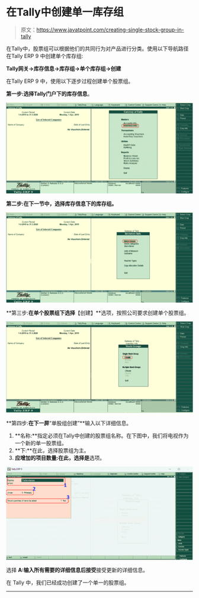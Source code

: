 # 在Tally中创建单一库存组

> 原文：<https://www.javatpoint.com/creating-single-stock-group-in-tally>

在Tally中，股票组可以根据他们的共同行为对产品进行分类。使用以下导航路径在Tally ERP 9 中创建单个库存组:

**Tally网关→库存信息→库存组→单个库存组→创建**

在Tally ERP 9 中，使用以下逐步过程创建单个股票组。

**第一步:**选择Tally门户下的**库存信息**。

![Creating Single Stock Group in Tally](img/5439e670a8ec374c1f17a9459d928590.png)

**第二步:**在下一节中，选择库存信息下的**库存组。**

![Creating Single Stock Group in Tally](img/c571cdcc026d53c681ba52a0ebc5391c.png)

**第三步:**在单个股票组下选择**【创建】**选项，按照公司要求创建单个股票组。

![Creating Single Stock Group in Tally](img/95d46817a1763537f7e90ac425da3c33.png)

**第四步:**在下一屏**“单股组创建”**输入以下详细信息。

1.  **名称:**指定必须在Tally中创建的股票组名称。在下图中，我们将电视作为一个新的单一股票组。
2.  **下:**在此，选择股票组为主。
3.  **应增加的项目数量:**在此，选择**是**选项。

![Creating Single Stock Group in Tally](img/f1c46f769f9f12a8042ceba34fd9deba.png)

选择 **A:输入所有需要的详细信息后接受**接受更新的详细信息。

在 Tally 中，我们已经成功创建了一个单一的股票组。

* * *